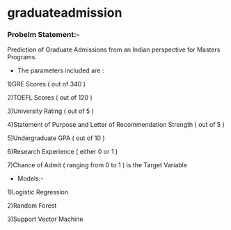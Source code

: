 # graduateadmission
### Probelm Statement:-

Prediction of Graduate Admissions from an Indian perspective for Masters Programs. 
- The parameters included are :

1)GRE Scores ( out of 340 )

2)TOEFL Scores ( out of 120 )

3)University Rating ( out of 5 )

4)Statement of Purpose and Letter of Recommendation Strength ( out of 5 )

5)Undergraduate GPA ( out of 10 )

6)Research Experience ( either 0 or 1 )

7)Chance of Admit ( ranging from 0 to 1 ) is the Target Variable

- Models:-

1)Logistic Regression

2)Random Forest

3)Support Vector Machine






